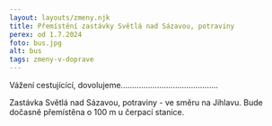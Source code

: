 ```yaml
---
layout: layouts/zmeny.njk
title: Přemístění zastávky Světlá nad Sázavou, potraviny
perex: od 1.7.2024
foto: bus.jpg
alt: bus
tags: zmeny-v-doprave
---
```

Vážení cestujícící, dovolujeme...........................................


Zastávka Světlá nad Sázavou, potraviny - ve směru na Jihlavu. Bude dočasně přemístěna o 100 m u čerpací stanice.